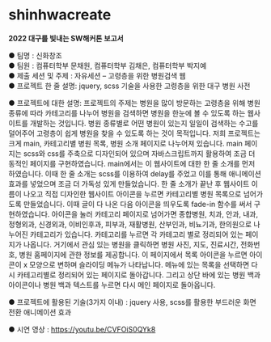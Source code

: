 # shinhwacreate
**2022 대구를 빛내는 SW해커톤 보고서**

● 팀명 : 신화창조<br>
● 팀원 : 컴퓨터학부 문채원, 컴퓨터학부 김채은, 컴퓨터학부 박지예<br>
● 제출 세션 및 주제 : 자유세션 – 고령층을 위한 병원검색 웹<br>
● 프로젝트 한 줄 설명: jquery, scss 기술을 사용한 고령층을 위한 대구 병원 사전

● 프로젝트에 대한 설명: 
프로젝트의 주제는 병원을 많이 방문하는 고령층을 위해 병원 종류에 따라 카테고리를 나누어 병원을 검색하면 병원을 한눈에 볼 수 있도록 하는 웹사이트를 개발하는 것입니다.
병원 종류별로 어떤 병원이 있는지 일일이 검색하는 수고를 덜어주어 고령층이 쉽게 병원을 찾을 수 있도록 하는 것이 목적입니다.
저희 프로젝트는 크게 main, 카테고리별 병원 목록, 병원 소개 페이지로 나누어져 있습니다.
main 페이지는 scss와 css를 주축으로 디자인되어 있으며 자바스크립트까지 활용하여 조금 더 동적인 페이지를 구현하였습니다. main에서는 이 웹사이트에 대한 한 줄 소개를 먼저 하였습니다. 이때 한 줄 소개는 scss를 이용하여 delay를 주었고 이를 통해 애니메이션 효과를 넣었으며 조금 더 가독성 있게 만들었습니다. 한 줄 소개가 끝난 후 웹사이트 이름이 나오고 직접 디자인한 웹사이트 아이콘을 누르면 카테고리별 병원 목록으로 넘어가도록 만들었습니다. 이때 글이 다 나온 다음 아이콘을 띄우도록 fade-in 함수를 써서 구현하였습니다.
아이콘을 눌러 카테고리 페이지로 넘어가면 종합병원, 치과, 안과, 내과, 정형외과, 신경외과, 이비인후과, 피부과, 재활병원, 산부인과, 비뇨기과, 한의원으로 나누어진 카테고리가 있습니다.
카테고리를 누르면 각 카테고리 별로 정리되어 있는 페이지가 나옵니다. 거기에서 관심 있는 병원을 클릭하면 병원 사진, 지도, 진료시간, 전화번호, 병원 홈페이지에 관한 정보를 제공합니다.
이 페이지에서 목록 아이콘을 누르면 아이콘이 x 모양으로 변하며 슬라이딩 메뉴가 나타납니다. 메뉴에 있는 목록을 선택하면 다시 카테고리별로 정리되어 있는 페이지로 돌아갑니다. 그리고 상단 바에 있는 병원 백과 아이콘이나 병원 백과 텍스트를 누르면 다시 메인 페이지로 돌아옵니다.



● 프로젝트에 활용된 기술(3가지 이내) :
 jquery 사용, scss를 활용한 부드러운 화면 전환 애니메이션 효과

● 시연 영상 : https://youtu.be/CVFOiS0QYk8
